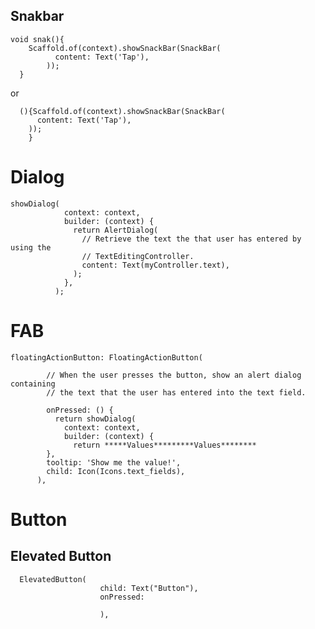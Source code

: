 ## Snakbar

    void snak(){
        Scaffold.of(context).showSnackBar(SnackBar(
              content: Text('Tap'),
            ));
      }
or

      (){Scaffold.of(context).showSnackBar(SnackBar(
          content: Text('Tap'),
        ));
        } 

# Dialog

    showDialog(
                context: context,
                builder: (context) {
                  return AlertDialog(
                    // Retrieve the text the that user has entered by using the
                    // TextEditingController.
                    content: Text(myController.text),
                  );
                },
              );

# FAB

    floatingActionButton: FloatingActionButton(
    
            // When the user presses the button, show an alert dialog containing
            // the text that the user has entered into the text field.
            
            onPressed: () {
              return showDialog(
                context: context,
                builder: (context) {
                  return *****Values*********Values********
            },
            tooltip: 'Show me the value!',
            child: Icon(Icons.text_fields),
          ),

# Button
## Elevated Button
      ElevatedButton(
                        child: Text("Button"),
                        onPressed: 
                        
                        ),

